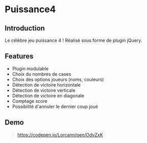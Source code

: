 # Puissance4

## Introduction
Le célèbre jeu puissance 4 ! Réalisé sous forme de plugin jQuery.

## Features 

- Plugin modulable
- Choix du nombres de cases
- Choix des options joueurs (noms, couleurs)
- Détection de victoire horizontale
- Détection de victoire verticale
- Détection de victoire en diagonale
- Comptage score
- Possibilité d'annuler le dernier coup joué

## Demo
> https://codepen.io/Lorcann/pen/OdyZxK
